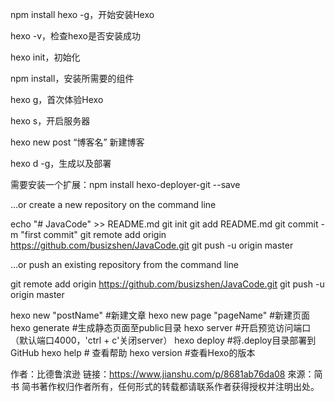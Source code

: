 npm install hexo -g，开始安装Hexo

hexo -v，检查hexo是否安装成功

hexo init，初始化


npm install，安装所需要的组件

hexo g，首次体验Hexo

hexo s，开启服务器

hexo new post “博客名” 新建博客

hexo d -g，生成以及部署

需要安装一个扩展：npm install hexo-deployer-git --save



…or create a new repository on the command line

echo "# JavaCode" >> README.md
git init
git add README.md
git commit -m "first commit"
git remote add origin https://github.com/busizshen/JavaCode.git
git push -u origin master

…or push an existing repository from the command line

git remote add origin https://github.com/busizshen/JavaCode.git
git push -u origin master





hexo new "postName" #新建文章
hexo new page "pageName" #新建页面
hexo generate #生成静态页面至public目录
hexo server #开启预览访问端口（默认端口4000，'ctrl + c'关闭server）
hexo deploy #将.deploy目录部署到GitHub
hexo help # 查看帮助
hexo version #查看Hexo的版本

作者：比德鲁滨逊
链接：https://www.jianshu.com/p/8681ab76da08
來源：简书
简书著作权归作者所有，任何形式的转载都请联系作者获得授权并注明出处。
